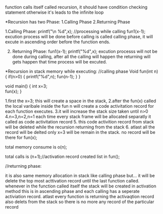 function calls itself called recursion, it should have condition checking statement
otherwise it's leads to the infinite loop

*Recursion has two Phase:
	1.Calling Phase
	2.Returning Phase

1.Calling Phase:
	printf("\n %d",x);            //processing while calling
        fun1(x-1);
excution process will be done before calling is called calling phase, it will excute in ascending order
before the function ends.

2. Returning Phase:
	fun1(x-1);
	printf("%d",x);
excution processs will not be done during calling, after all the calling will happen
the returning will gets happen that time process will be excuted.




*Recursion in stack memory while executing:
//calling phase
Void fun(int n)
{
	if(n>0)
	{
	printf("%d",n);
	fun(n-1);
	}
}

void main()
{
	int x=3;		
	fun(x);
}

1.first the x=3; this will create a space in the stack,
2.after the fun(x) called the local varibale inside the fun n will create a code activitation record for 
each function executes.
3.it will increase the stack size taken until n>0
4.n=3,n=2,n=1 each time every stack frame will be allocated separatly it called as code activitation record
5. this code activition record from stack will be deleted while the recursion returning from the stack
6. atlast all the record will be delted only x=3 will be remain in the stack. no record will be there for fun(x);



total memory consume is o(n);

total calls is (n+1);//activation record created list in fun();


//returning phase:

it is also same memory allocation in stack like calling phase but... it will be delete the top most acttivation record
until the last function called. 
whenever in the function called itself the stack will be created in activation method this is in ascending phase 
and each calling has a seperate activiation record. atlast every function is returning the activaqtion record also
delets from the stack so there is no more any record of the particular record









